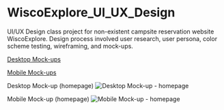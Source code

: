 # WiscoExplore_UI_UX_Design
UI/UX Design class project for non-existent campsite reservation website WiscoExplore. Design process involved user research, user persona, color scheme testing, wireframing, and mock-ups.



[Desktop Mock-ups](https://app.moqups.com/LGF1PHY1oA/view/page/a1423f9d5) 

[Mobile Mock-ups](https://app.moqups.com/LGF1PHY1oA/view/page/a86dc7ef4)



Desktop Mock-up (homepage)
![Desktop Mock-up - homepage](https://i.imgur.com/ONuPDa7.jpg)



Mobile Mock-up (homepage)
![Mobile Mock-up - homepage](https://i.imgur.com/4fjmZis.jpg)
